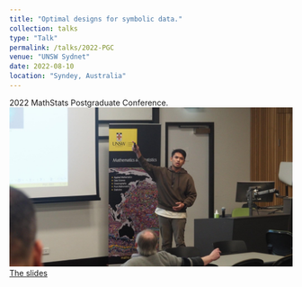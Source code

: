 ```yaml
---
title: "Optimal designs for symbolic data."
collection: talks
type: "Talk"
permalink: /talks/2022-PGC
venue: "UNSW Sydnet"
date: 2022-08-10
location: "Syndey, Australia"
---
```


2022 MathStats Postgraduate Conference.
![Photo](https://github.com/HakiimJ/hakiimj.github.io/blob/master/images/IMG_3075.JPG)
[The slides]((https://drive.google.com/file/d/146rUyt1rHDKAVcqtVeja8R9XR0OgMdlo/view?usp=sharing))
